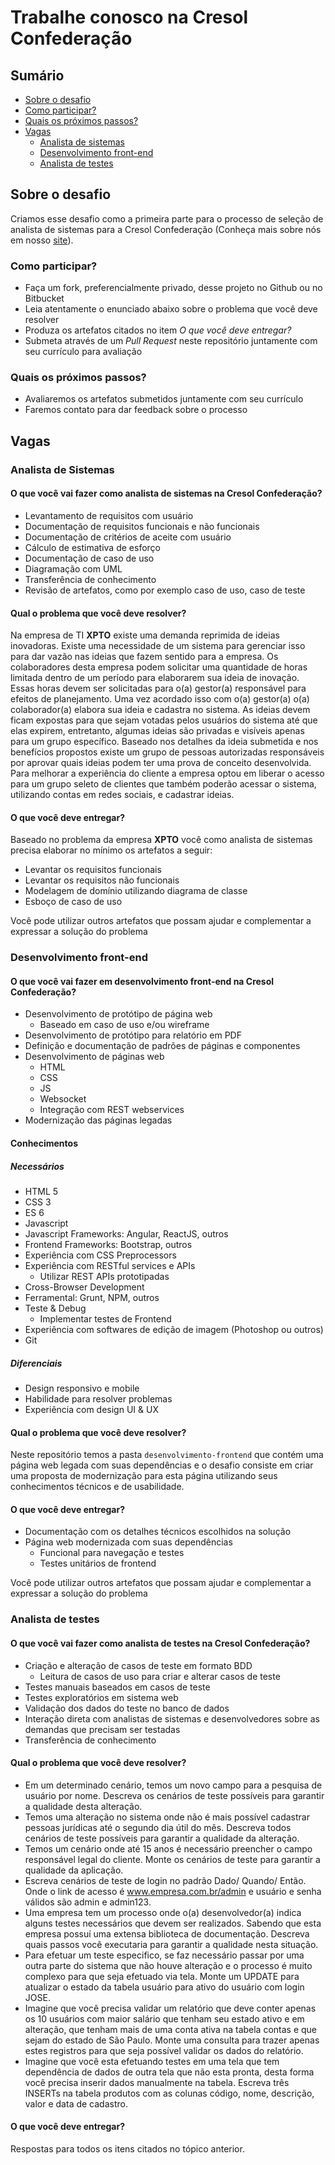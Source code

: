 # Trabalhe conosco na Cresol Confederação

## Sumário

- [Sobre o desafio](#sobre-o-desafio)
- [Como participar?](#como-participar)
- [Quais os próximos passos?](#quais-os-próximos-passos)
- [Vagas](#vagas)
  - [Analista de sistemas](#analista-de-sistemas)
  - [Desenvolvimento front-end](#desenvolvimento-front-end)
  - [Analista de testes](#analista-de-testes)


## Sobre o desafio

Criamos esse desafio como a primeira parte para o processo de seleção de analista de sistemas para a Cresol Confederação (Conheça mais sobre nós em nosso [site](http://www.cresolconfederacao.com.br)).

### Como participar?

* Faça um fork, preferencialmente privado, desse projeto no Github ou no Bitbucket
* Leia atentamente o enunciado abaixo sobre o problema que você deve resolver
* Produza os artefatos citados no item *O que você deve entregar?*
* Submeta através de um *Pull Request* neste repositório juntamente com seu currículo para avaliação

### Quais os próximos passos?

* Avaliaremos os artefatos submetidos juntamente com seu currículo
* Faremos contato para dar feedback sobre o processo

## Vagas

### Analista de Sistemas

#### O que você vai fazer como analista de sistemas na Cresol Confederação?

* Levantamento de requisitos com usuário
* Documentação de requisitos funcionais e não funcionais
* Documentação de critérios de aceite com usuário
* Cálculo de estimativa de esforço
* Documentação de caso de uso
* Diagramação com UML
* Transferência de conhecimento
* Revisão de artefatos, como por exemplo caso de uso, caso de teste

#### Qual o problema que você deve resolver?

Na empresa de TI **XPTO** existe uma demanda reprimida de ideias inovadoras. Existe uma necessidade de um sistema para gerenciar isso para dar vazão nas ideias que fazem sentido para a empresa.
Os colaboradores desta empresa podem solicitar uma quantidade de horas limitada dentro de um período para elaborarem sua ideia de inovação. Essas horas devem ser solicitadas para o(a) gestor(a) responsável para efeitos de planejamento. Uma vez acordado isso com o(a) gestor(a) o(a) colaborador(a) elabora sua ideia e cadastra no sistema.
As ideias devem ficam expostas para que sejam votadas pelos usuários do sistema até que elas expirem, entretanto, algumas ideias são privadas e visíveis apenas para um grupo específico.
Baseado nos detalhes da ideia submetida e nos benefícios propostos existe um grupo de pessoas autorizadas responsáveis por aprovar quais ideias podem ter uma prova de conceito desenvolvida.
Para melhorar a experiência do cliente a empresa optou em liberar o acesso para um grupo seleto de clientes que também poderão acessar o sistema, utilizando contas em redes sociais, e cadastrar ideias.

#### O que você deve entregar?

Baseado no problema da empresa **XPTO** você como analista de sistemas precisa elaborar no mínimo os artefatos a seguir:

* Levantar os requisitos funcionais
* Levantar os requisitos não funcionais
* Modelagem de domínio utilizando diagrama de classe
* Esboço de caso de uso

Você pode utilizar outros artefatos que possam ajudar e complementar a expressar a solução do problema

### Desenvolvimento front-end

#### O que você vai fazer em desenvolvimento front-end na Cresol Confederação?

* Desenvolvimento de protótipo de página web
  - Baseado em caso de uso e/ou wireframe
* Desenvolvimento de protótipo para relatório em PDF
* Definição e documentação de padrões de páginas e componentes
* Desenvolvimento de páginas web
  - HTML
  - CSS
  - JS
  - Websocket
  - Integração com REST webservices
* Modernização das páginas legadas

#### Conhecimentos

##### Necessários

* HTML 5
* CSS 3
* ES 6
* Javascript
* Javascript Frameworks: Angular, ReactJS, outros
* Frontend Frameworks: Bootstrap, outros
* Experiência com CSS Preprocessors
* Experiência com RESTful services e APIs
  - Utilizar REST APIs prototipadas
* Cross-Browser Development
* Ferramental: Grunt, NPM, outros
* Teste & Debug
  - Implementar testes de Frontend
* Experiência com softwares de edição de imagem (Photoshop ou outros)
* Git

##### Diferenciais

* Design responsivo e mobile
* Habilidade para resolver problemas
* Experiência com design UI & UX

#### Qual o problema que você deve resolver?

Neste repositório temos a pasta `desenvolvimento-frontend` que contém uma página web legada com suas dependências e o desafio consiste em criar uma proposta de modernização para esta página utilizando seus conhecimentos técnicos e de usabilidade.

#### O que você deve entregar?

* Documentação com os detalhes técnicos escolhidos na solução
* Página web modernizada com suas dependências
  - Funcional para navegação e testes
  - Testes unitários de frontend

Você pode utilizar outros artefatos que possam ajudar e complementar a expressar a solução do problema

### Analista de testes

#### O que você vai fazer como analista de testes na Cresol Confederação?

* Criação e alteração de casos de teste em formato BDD
  - Leitura de casos de uso para criar e alterar casos de teste
* Testes manuais baseados em casos de teste
* Testes exploratórios em sistema web
* Validação dos dados do teste no banco de dados
* Interação direta com analistas de sistemas e desenvolvedores sobre as demandas que precisam ser testadas
* Transferência de conhecimento

#### Qual o problema que você deve resolver?

* Em um determinado cenário, temos um novo campo para a pesquisa de usuário por nome. Descreva os cenários de teste possíveis para garantir a qualidade desta alteração.
* Temos uma alteração no sistema onde não é mais possível cadastrar pessoas jurídicas até o segundo dia útil do mês. Descreva todos cenários de teste possíveis para garantir a qualidade da alteração.
* Temos um cenário onde até 15 anos é necessário preencher o campo responsável legal do cliente. Monte os cenários de teste para garantir a qualidade da aplicação.
* Escreva cenários de teste de login no padrão Dado/ Quando/ Então. Onde o link de acesso é www.empresa.com.br/admin e usuário e senha válidos são admin e admin123.
* Uma empresa tem um processo onde o(a) desenvolvedor(a) indica alguns testes necessários que devem ser realizados. Sabendo que esta empresa possuí uma extensa biblioteca de documentação. Descreva quais passos você executaria para garantir a qualidade nesta situação.
* Para efetuar um teste especifico, se faz necessário passar por uma outra parte do sistema que não houve alteração e o processo é muito complexo para que seja efetuado via tela. Monte um UPDATE para atualizar o estado da tabela usuário para ativo do usuário com login JOSE.
* Imagine que você precisa validar um relatório que deve conter apenas os 10 usuários com maior salário que tenham seu estado ativo e em alteração, que tenham mais de uma conta ativa na tabela contas e que sejam do estado de São Paulo. Monte uma consulta para trazer apenas estes registros para que seja possível validar os dados do relatório.
* Imagine que você esta efetuando testes em uma tela que tem dependência de dados de outra tela que não esta pronta, desta forma você precisa inserir dados manualmente na tabela. Escreva três INSERTs na tabela produtos com as colunas código, nome, descrição, valor e data de cadastro.

#### O que você deve entregar?

Respostas para todos os itens citados no tópico anterior.
